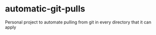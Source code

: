# automatic-git-pulls
Personal project to automate pulling from git in every directory that it can apply
